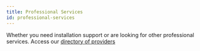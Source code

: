 ```yaml
---
title: Professional Services
id: professional-services
---
```


Whether you need installation support or are looking for other professional services. Access our [directory of providers](http://lucee.org/support.html)
